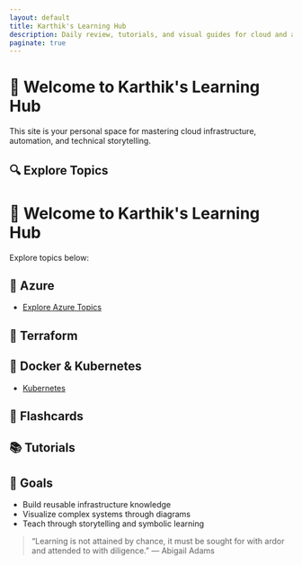 ```yaml
---
layout: default
title: Karthik's Learning Hub
description: Daily review, tutorials, and visual guides for cloud and automation
paginate: true
---
```


# 👋 Welcome to Karthik's Learning Hub

This site is your personal space for mastering cloud infrastructure, automation, and technical storytelling.

## 🔍 Explore Topics

# 👋 Welcome to Karthik's Learning Hub

Explore topics below:

## 🔷 Azure  
- [Explore Azure Topics](azure/index.html)

## 🌱 Terraform  


## 🐳 Docker & Kubernetes  
- [Kubernetes](kubernetes/index.html)

## 🎨 Flashcards  


## 📚 Tutorials  


## 🎯 Goals

- Build reusable infrastructure knowledge
- Visualize complex systems through diagrams
- Teach through storytelling and symbolic learning

> “Learning is not attained by chance, it must be sought for with ardor and attended to with diligence.” — Abigail Adams
